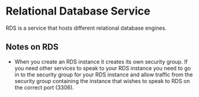 # Relational Database Service
RDS is a service that hosts different relational database engines.

## Notes on RDS
- When you create an RDS instance it creates its own security group. If you need other services to speak to your RDS instance you need to go in to the security group for your RDS instance and allow traffic from the security group containing the instance that wishes to speak to RDS on the correct port (3306).